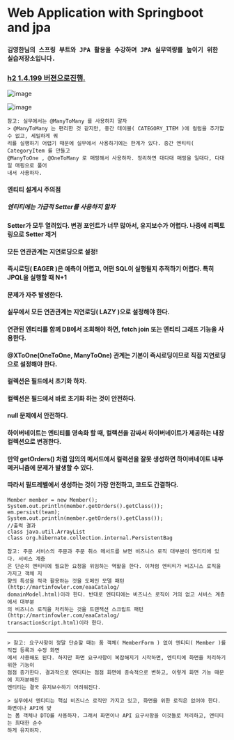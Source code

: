 # Web Application with Springboot and jpa
### `김영한님의 스프링 부트와 JPA 활용을 수강하며 JPA 실무역량를 높이기 위한 실습저장소입니다.`

### [h2 1.4.199 버젼으로진행. ](https://h2database.com/h2-2019-03-13.zip)
![image](https://user-images.githubusercontent.com/40031858/88916586-4c4e7800-d2a1-11ea-8b71-bf170b74f0d0.png)

![image](https://user-images.githubusercontent.com/40031858/88918910-3f338800-d2a5-11ea-96f2-33a9ad502a1b.png)

```
참고: 실무에서는 @ManyToMany 를 사용하지 말자
> @ManyToMany 는 편리한 것 같지만, 중간 테이블( CATEGORY_ITEM )에 컬럼을 추가할 수 없고, 세밀하게 쿼
리를 실행하기 어렵기 때문에 실무에서 사용하기에는 한계가 있다. 중간 엔티티( CategoryItem 를 만들고
@ManyToOne , @OneToMany 로 매핑해서 사용하자. 정리하면 대다대 매핑을 일대다, 다대일 매핑으로 풀어
내서 사용하자.
```
#### 엔티티 설계시 주의점
##### 엔티티에는 가급적 Setter를 사용하지 말자
#### Setter가 모두 열려있다. 변경 포인트가 너무 많아서, 유지보수가 어렵다. 나중에 리펙토링으로 Setter 제거
#### 모든 연관관계는 지연로딩으로 설정!
#### 즉시로딩( EAGER )은 예측이 어렵고, 어떤 SQL이 실행될지 추적하기 어렵다. 특히 JPQL을 실행할 때 N+1
#### 문제가 자주 발생한다.
#### 실무에서 모든 연관관계는 지연로딩( LAZY )으로 설정해야 한다.
#### 연관된 엔티티를 함께 DB에서 조회해야 하면, fetch join 또는 엔티티 그래프 기능을 사용한다.
#### @XToOne(OneToOne, ManyToOne) 관계는 기본이 즉시로딩이므로 직접 지연로딩으로 설정해야 한다.
#### 컬렉션은 필드에서 초기화 하자.
#### 컬렉션은 필드에서 바로 초기화 하는 것이 안전하다.
#### null 문제에서 안전하다.
#### 하이버네이트는 엔티티를 영속화 할 때, 컬랙션을 감싸서 하이버네이트가 제공하는 내장 컬렉션으로 변경한다. 
#### 만약 getOrders() 처럼 임의의 메서드에서 컬력션을 잘못 생성하면 하이버네이트 내부 메커니즘에 문제가 발생할 수 있다. 
#### 따라서 필드레벨에서 생성하는 것이 가장 안전하고, 코드도 간결하다.
```
Member member = new Member();
System.out.println(member.getOrders().getClass());
em.persist(team);
System.out.println(member.getOrders().getClass());
//출력 결과
class java.util.ArrayList
class org.hibernate.collection.internal.PersistentBag
```


```
참고: 주문 서비스의 주문과 주문 취소 메서드를 보면 비즈니스 로직 대부분이 엔티티에 있다. 서비스 계층
은 단순히 엔티티에 필요한 요청을 위임하는 역할을 한다. 이처럼 엔티티가 비즈니스 로직을 가지고 객체 지
향의 특성을 적극 활용하는 것을 도메인 모델 패턴(http://martinfowler.com/eaaCatalog/
domainModel.html)이라 한다. 반대로 엔티티에는 비즈니스 로직이 거의 없고 서비스 계층에서 대부분
의 비즈니스 로직을 처리하는 것을 트랜잭션 스크립트 패턴(http://martinfowler.com/eaaCatalog/
transactionScript.html)이라 한다.
```
---
```
> 참고: 요구사항이 정말 단순할 때는 폼 객체( MemberForm ) 없이 엔티티( Member )를 직접 등록과 수정 화면
에서 사용해도 된다. 하지만 화면 요구사항이 복잡해지기 시작하면, 엔티티에 화면을 처리하기 위한 기능이
점점 증가한다. 결과적으로 엔티티는 점점 화면에 종속적으로 변하고, 이렇게 화면 기능 때문에 지저분해진
엔티티는 결국 유지보수하기 어려워진다.

> 실무에서 엔티티는 핵심 비즈니스 로직만 가지고 있고, 화면을 위한 로직은 없어야 한다. 화면이나 API에 맞
는 폼 객체나 DTO를 사용하자. 그래서 화면이나 API 요구사항을 이것들로 처리하고, 엔티티는 최대한 순수
하게 유지하자.
```